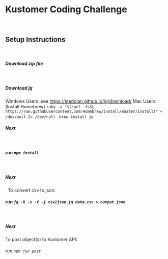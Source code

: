# Kustomer Coding Challenge
&nbsp;
## Setup Instructions
&nbsp;
##### Download zip file
&nbsp;
##### Download jq
Windows Users: see https://stedolan.github.io/jq/download/
Mac Users: (Install Homebrew)
``
ruby -e "$(curl -fsSL https://raw.githubusercontent.com/Homebrew/install/master/install)" < /dev/null 2> /dev/null
``
&nbsp;
``
brew install jq
``
&nbsp;
##### Next
&nbsp;
##### run ``npm install``
&nbsp;
##### Next
&nbsp;
To convert csv to json:
##### run ``jq -R -s -f -j csv2json.jq data.csv > output.json``
&nbsp;
##### Next
To post object(s) to Kustomer API:
###### run ``npm run post ``
